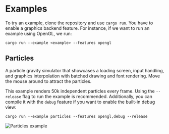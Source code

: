 # Examples

To try an example, clone the repository and use `cargo run`. You have to enable
a graphics backend feature. For instance, if we want to run an example using
OpenGL, we run:

```
cargo run --example <example> --features opengl
```

## Particles

A particle gravity simulator that showcases a loading screen, input handling,
and graphics interpolation with batched drawing and font rendering. Move the
mouse around to attract the particles.

This example renders 50k independent particles every frame. Using the
`--release` flag to run the example is recommended. Additionally, you can
compile it with the `debug` feature if you want to enable the built-in debug
view:

```
cargo run --example particles --features opengl,debug --release
```

![Particles example][particles]

[particles]: https://github.com/hecrj/coffee/blob/master/images/examples/particles.png?raw=true
